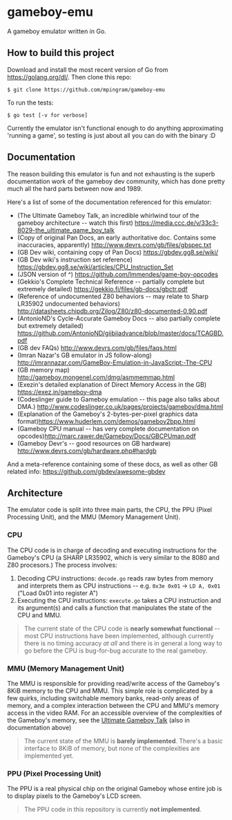 # gameboy-emu
A gameboy emulator written in Go.

## How to build this project
Download and install the most recent version of Go from https://golang.org/dl/.
Then clone this repo:
```
$ git clone https://github.com/mpingram/gameboy-emu
```
To run the tests:
```
$ go test [-v for verbose]
```
Currently the emulator isn't functional enough to do anything approximating 'running a game', so testing is just about all you can do with the binary :D

## Documentation
The reason building this emulator is fun and not exhausting is the superb documentation work of the gameboy dev community, which has done pretty much all the hard parts between now and 1989.

Here's a list of some of the documentation referenced for this emulator:
* (The Ultimate Gameboy Talk, an incredible whirlwind tour of the gameboy architecture -- watch this first) https://media.ccc.de/v/33c3-8029-the_ultimate_game_boy_talk
* (Copy of original Pan Docs, an early authoritative doc. Contains some inaccuracies, apparently) http://www.devrs.com/gb/files/gbspec.txt
* (GB Dev wiki, containing copy of Pan Docs) https://gbdev.gg8.se/wiki/
* (GB Dev wiki's instruction set reference) https://gbdev.gg8.se/wiki/articles/CPU_Instruction_Set
* (JSON version of ^) https://github.com/lmmendes/game-boy-opcodes
* (Gekkio's Complete Technical Reference -- partially complete but extremely detailed) https://gekkio.fi/files/gb-docs/gbctr.pdf
* (Reference of undocumented Z80 behaviors -- may relate to Sharp LR35902 undocumented behaviors) http://datasheets.chipdb.org/Zilog/Z80/z80-documented-0.90.pdf
* (AntonioND's Cycle-Accurate Gameboy Docs -- also partially complete but extremely detailed) https://github.com/AntonioND/giibiiadvance/blob/master/docs/TCAGBD.pdf
* (GB dev FAQs) http://www.devrs.com/gb/files/faqs.html
* (Imran Nazar's GB emulator in JS follow-along) http://imrannazar.com/GameBoy-Emulation-in-JavaScript:-The-CPU
* (GB memory map) http://gameboy.mongenel.com/dmg/asmmemmap.html
* (Exezin's detailed explanation of Direct Memory Access in the GB) https://exez.in/gameboy-dma
* (Codeslinger guide to Gameboy emulation -- this page also talks about DMA.) http://www.codeslinger.co.uk/pages/projects/gameboy/dma.html
* (Explanation of the Gameboy's 2-bytes-per-pixel graphics data format)https://www.huderlem.com/demos/gameboy2bpp.html
* (Gameboy CPU manual -- has very complete documentation on opcodes)http://marc.rawer.de/Gameboy/Docs/GBCPUman.pdf
* (Gameboy Devr's -- good resources on GB hardware) http://www.devrs.com/gb/hardware.php#hardgb

And a meta-reference containing some of these docs, as well as other GB related info: https://github.com/gbdev/awesome-gbdev

## Architecture
The emulator code is split into three main parts, the CPU, the PPU (Pixel Processing Unit), and the MMU (Memory Management Unit).
### CPU
The CPU code is in charge of decoding and executing instructions for the Gameboy's CPU (a SHARP LR35902, which is very similar to the 8080 and Z80 procesors.) 
The process involves: 
1) Decoding CPU instructions: `decode.go` reads raw bytes from memory and interprets them as CPU instructions -- e.g. `0x3e 0x01` -> `LD A, 0x01` ("Load 0x01 into register A")
2) Executing the CPU instructions: `execute.go` takes a CPU instruction and its argument(s) and calls a function that manipulates the state of the CPU and MMU.

> The current state of the CPU code is __nearly somewhat functional__ -- most CPU instructions have been implemented, although currently there is no timing accuracy _at all_ and there is in general a long way to go before the CPU is bug-for-bug accurate to the real gameboy.

### MMU (Memory Management Unit)
The MMU is responsible for providing read/write access of the Gameboy's 8KiB memory to the CPU and MMU. This simple role is complicated by a few quirks, including switchable memory banks, read-only areas of memory, and a complex interaction between the CPU and MMU's memory access in the video RAM. For an accessible overview of the complexities of the Gameboy's memory, see the [Ultimate Gameboy Talk](https://media.ccc.de/v/33c3-8029-the_ultimate_game_boy_talk) (also in documentation above)
>The current state of the MMU is __barely implemented__. There's a basic interface to 8KiB of memory, but none of the complexities are implemented yet.

### PPU (Pixel Processing Unit)
The PPU is a real physical chip on the original Gameboy whose entire job is to display pixels to the Gameboy's LCD screen. 
>The PPU code in this repository is currently __not implemented__.
